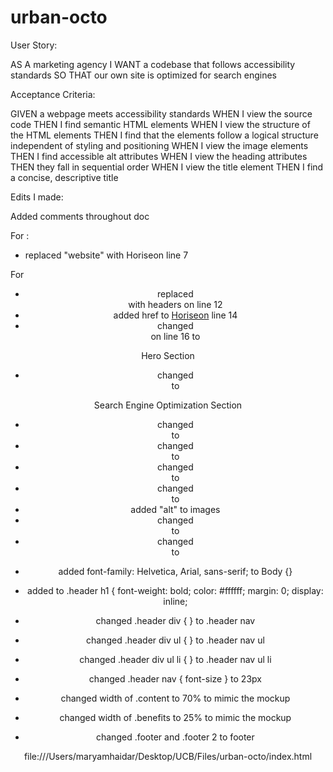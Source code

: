 # urban-octo

User Story:

AS A marketing agency
I WANT a codebase that follows accessibility standards
SO THAT our own site is optimized for search engines

Acceptance Criteria:

GIVEN a webpage meets accessibility standards
WHEN I view the source code
THEN I find semantic HTML elements
WHEN I view the structure of the HTML elements
THEN I find that the elements follow a logical structure independent of styling and positioning
WHEN I view the image elements
THEN I find accessible alt attributes
WHEN I view the heading attributes
THEN they fall in sequential order
WHEN I view the title element
THEN I find a concise, descriptive title


Edits I made:

Added comments throughout doc

<!-- Changes I maded on the HTML document;-->

For <head>:
- replaced "website" with Horiseon line 7

For <header>
- replaced <div> with headers on line 12
- added href to  <a href ="#Hori-seo-n">Hori<span class="seo">seo</span>n</a> line 14
- changed <div> on line 16 to <nav>

Hero Section
- changed  <div class="hero"></div> to  <section class="hero"></section> 

Search Engine Optimization Section
- changed <div class="content"> to <section class="content">
- changed  <div class="search-engine-optimization"> to  <article class="search-engine-optimization">
- changed  <div id="online-reputation-management"> to  <section id="online-reputation-management">
- changed <div id="social-media-marketing"> to <section id="social-media-marketing">
- added "alt" to images 
- changed  <div class="benefits"> to <section class="benefits">
- changed <div class="footer"> to <footer>

<!--Changes I made on the CSS-->

- added font-family: Helvetica, Arial, sans-serif; to Body {}
- added to .header h1 {
    font-weight: bold;
    color: #ffffff;
    margin: 0;
    display: inline;

- changed .header div { } to .header nav 
- changed .header div ul { } to .header nav ul
- changed .header div ul li { } to .header nav ul li
- changed .header nav { font-size } to 23px 
- changed width of .content to 70% to mimic the mockup 
- changed width of .benefits to 25% to mimic the mockup
- changed .footer and .footer 2 to footer 

<!--include screenshot of website along with link-->

file:///Users/maryamhaidar/Desktop/UCB/Files/urban-octo/index.html





